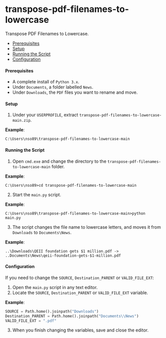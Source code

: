 # transpose-pdf-filenames-to-lowercase
Transpose PDF Filenames to Lowercase.

* [Prerequisites](#prerequisites)
* [Setup](#setup)
* [Running the Script](#running-the-script)
* [Configuration](#configuration)

#### <a name="prerequisites"></a>Prerequisites
* A complete install of `Python 3.x`.
* Under `Documents`, a folder labelled `News`.
* Under `Downloads`, the `PDF` files you want to rename and move.

#### <a name="setup"></a>Setup
1. Under your `USERPROFILE`, extract `transpose-pdf-filenames-to-lowercase-main.zip`.

**Example**:
```batch
C:\Users\nso89\transpose-pdf-filenames-to-lowercase-main
```
#### <a name="running-the-script"></a>Running the Script
1. Open `cmd.exe` and change the directory to the `transpose-pdf-filenames-to-lowercase-main` folder.

**Example**:
```batch
C:\Users\nso89>cd transpose-pdf-filenames-to-lowercase-main
```
2. Start the `main.py` script.

**Example**:
```batch
C:\Users\nso89\transpose-pdf-filenames-to-lowercase-main>python main.py
```

3. The script changes the file name to lowercase letters, and moves it from `Downloads` to `Documents\News`.

**Example**:
```batch
..\Downloads\QEII foundation gets $1 million.pdf -> ..Documents\News\qeii-foundation-gets-$1-million.pdf
```

#### <a name="configuration"></a>Configuration
If you need to change the `SOURCE`, `Destination_PARENT` or `VALID_FILE_EXT`:

1. Open the `main.py` script in any text editor.
2. Locate the `SOURCE`, `Destination_PARENT` or `VALID_FILE_EXT` variable.

**Example**:
```python
SOURCE = Path.home().joinpath("Downloads")
Destination_PARENT = Path.home().joinpath("Documents\\News")
VALID_FILE_EXT = ".pdf"
```
3. When you finish changing the variables, save and close the editor.
